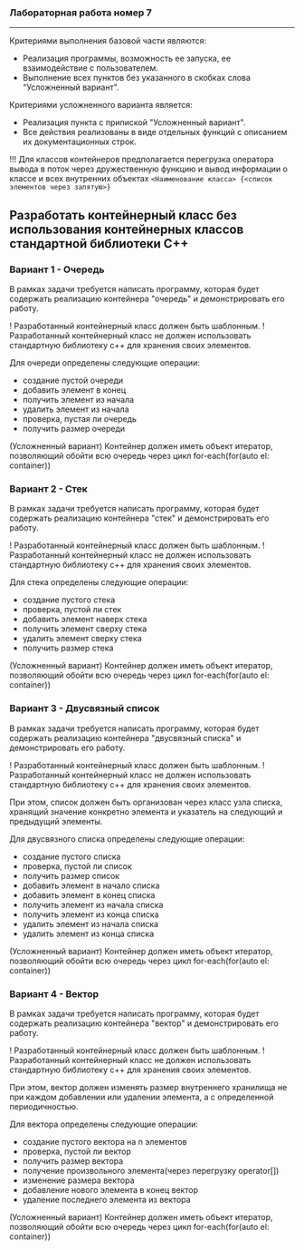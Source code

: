 ### Лабораторная работа номер 7
----------------------------------


Критериями выполнения базовой части являются:
- Реализация программы, возможность ее запуска, ее взаимодействие с пользователем.
- Выполнение всех пунктов без указанного в скобках слова "Усложненный вариант".

Критериями усложненного варианта является:
- Реализация пункта с припиской "Усложненный вариант".
- Все действия реализованы в виде отдельных функций с описанием их документационных строк.

!!! Для классов контейнеров предполагается перегрузка оператора вывода в поток через дружественную функцию и вывод информации о классе и всех внутренних объектах `<Наименование класса> {<список элементов через запятую>}`

## Разработать контейнерный класс без использования контейнерных классов стандартной библиотеки C++

### Вариант 1 - Очередь

В рамках задачи требуется написать программу, которая будет содержать реализацию контейнера "очередь" и демонстрировать его работу.

! Разработанный контейнерный класс должен быть шаблонным.
! Разработанный контейнерный класс не должен использовать стандартную библиотеку c++ для хранения своих элементов.

Для очереди определены следующие операции:
- создание пустой очереди
- добавить элемент в конец
- получить элемент из начала
- удалить элемент из начала
- проверка, пустая ли очередь
- получить размер очереди

(Усложненный вариант) Контейнер должен иметь объект итератор, позволяющий обойти всю очередь через цикл for-each(for(auto el: container))

### Вариант 2 - Стек

В рамках задачи требуется написать программу, которая будет содержать реализацию контейнера "стек" и демонстрировать его работу.

! Разработанный контейнерный класс должен быть шаблонным.
! Разработанный контейнерный класс не должен использовать стандартную библиотеку c++ для хранения своих элементов.

Для стека определены следующие операции:
- создание пустого стека
- проверка, пустой ли стек
- добавить элемент наверх стека
- получить элемент сверху стека
- удалить элемент сверху стека
- получить размер стека

(Усложненный вариант) Контейнер должен иметь объект итератор, позволяющий обойти всю очередь через цикл for-each(for(auto el: container))


### Вариант 3 - Двусвязный список

В рамках задачи требуется написать программу, которая будет содержать реализацию контейнера "двусвязный списка" и демонстрировать его работу.

! Разработанный контейнерный класс должен быть шаблонным.
! Разработанный контейнерный класс не должен использовать стандартную библиотеку c++ для хранения своих элементов.

При этом, список должен быть организован через класс узла списка, хранящий значение конкретно элемента и указатель на следующий и предыдущий элементы.

Для двусвязного списка определены следующие операции:
- создание пустого списка
- проверка, пустой ли список
- получить размер список
- добавить элемент в начало списка
- добавить элемент в конец списка
- получить элемент из начала списка
- получить элемент из конца списка
- удалить элемент из начала списка
- удалить элемент из конца списка

(Усложненный вариант) Контейнер должен иметь объект итератор, позволяющий обойти всю очередь через цикл for-each(for(auto el: container))

### Вариант 4 - Вектор

В рамках задачи требуется написать программу, которая будет содержать реализацию контейнера "вектор" и демонстрировать его работу.

! Разработанный контейнерный класс должен быть шаблонным.
! Разработанный контейнерный класс не должен использовать стандартную библиотеку c++ для хранения своих элементов.

При этом, вектор должен изменять размер внутреннего хранилища не при каждом добавлении или удалении  элемента, а с определенной периодичностью.

Для вектора определены следующие операции:
- создание пустого вектора на n элементов
- проверка, пустой ли вектор
- получить размер вектора
- получение произвольного элемента(через перегрузку operator[])
- изменение размера вектора
- добавление нового элемента в конец вектор
- удаление последнего элемента из вектора

(Усложненный вариант) Контейнер должен иметь объект итератор, позволяющий обойти всю очередь через цикл for-each(for(auto el: container))
